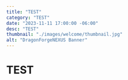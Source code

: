 ```yaml
---
title: "TEST"
category: "TEST"
date: "2023-11-11 17:00:00 -06:00"
desc: "TEST"
thumbnail: "./images/welcome/thumbnail.jpg"
alt: "DragonForgeNEXUS Banner"
---
```


# TEST